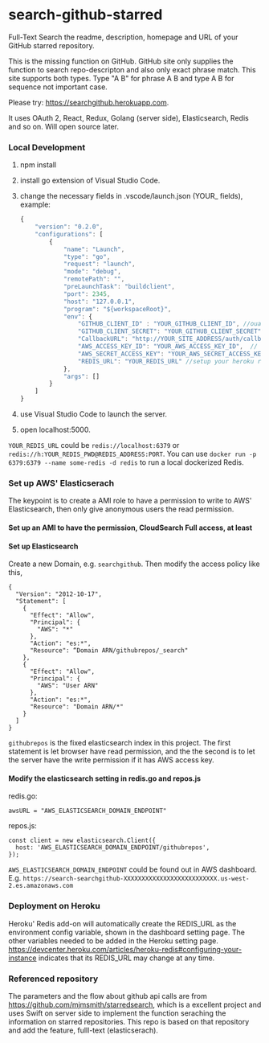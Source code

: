 # search-github-starred
Full-Text Search the readme, description, homepage and URL of your GitHub starred repository.

This is the missing function on GitHub. GitHub site only supplies the function to search repo-descripton and also only exact phrase match. This site supports both types. Type "A B" for phrase A B and type A B for sequence not important case.

Please try: https://searchgithub.herokuapp.com.

It uses OAuth 2, React, Redux, Golang (server side), Elasticsearch, Redis and so on. Will open source later.

### Local Development
1. npm install
2. install go extension of Visual Studio Code.
3. change the necessary fields in .vscode/launch.json (YOUR_ fields), example:
    ~~~ javascript
    {
        "version": "0.2.0",
        "configurations": [
            {
                "name": "Launch",
                "type": "go",
                "request": "launch",
                "mode": "debug",
                "remotePath": "",
                "preLaunchTask": "buildclient",
                "port": 2345,
                "host": "127.0.0.1",
                "program": "${workspaceRoot}",
                "env": {
                    "GITHUB_CLIENT_ID" : "YOUR_GITHUB_CLIENT_ID", //ouath of your github app
                    "GITHUB_CLIENT_SECRET": "YOUR_GITHUB_CLIENT_SECRET",  //ouath of your github app
                    "CallbackURL": "http://YOUR_SITE_ADDRESS/auth/callback/",
                    "AWS_ACCESS_KEY_ID": "YOUR_AWS_ACCESS_KEY_ID",  // elasticserach of aws
                    "AWS_SECRET_ACCESS_KEY": "YOUR_AWS_SECRET_ACCESS_KEY", // elasticserach of aws
                    "REDIS_URL": "YOUR_REDIS_URL" //setup your heroku redis or other service's redis
                },
                "args": []
            }
        ]
    }
    ~~~

4. use Visual Studio Code to launch the server.
5. open localhost:5000.

`YOUR_REDIS_URL` could be `redis://localhost:6379` or ` redis://h:YOUR_REDIS_PWD@REDIS_ADDRESS:PORT`. You can use `docker run -p 6379:6379 --name some-redis -d redis` to run a local dockerized Redis.

### Set up AWS' Elasticserach

The keypoint is to create a AMI role to have a permission to write to AWS' Elasticsearch, then only give anonymous users the read permission.

#### Set up an AMI to have the permission, CloudSearch Full access, at least

#### Set up Elasticsearch

Create a new Domain, e.g. `searchgithub`. Then modify the access policy like this,

```
{
  "Version": "2012-10-17",
  "Statement": [
    {
      "Effect": "Allow",
      "Principal": {
        "AWS": "*"
      },
      "Action": "es:*",
      "Resource": “Domain ARN/githubrepos/_search"
    },
    {
      "Effect": "Allow",
      "Principal": {
        "AWS": "User ARN"
      },
      "Action": "es:*",
      "Resource": "Domain ARN/*"
    }
  ]
}
```

`githubrepos` is the fixed elasticsearch index in this project. The first statement is let browser have read permission, and the the second is to let the server have the write permission if it has AWS access key.

#### Modify the elasticsearch setting in redis.go and repos.js

redis.go:
```
awsURL = "AWS_ELASTICSEARCH_DOMAIN_ENDPOINT"
```

repos.js:
```
const client = new elasticsearch.Client({
  host: 'AWS_ELASTICSEARCH_DOMAIN_ENDPOINT/githubrepos',
});
```

`AWS_ELASTICSEARCH_DOMAIN_ENDPOINT` could be found out in AWS dashboard. E.g. `https://search-searchgithub-XXXXXXXXXXXXXXXXXXXXXXXXXX.us-west-2.es.amazonaws.com`

### Deployment on Heroku

Heroku' Redis add-on will automatically create the REDIS_URL as the environment config variable, shown in the dashboard setting page. The other variables needed to be added in the Heroku setting page. https://devcenter.heroku.com/articles/heroku-redis#configuring-your-instance indicates that its REDIS_URL may change at any time.

### Referenced repository
The parameters and the flow about github api calls are from https://github.com/mjmsmith/starredsearch, which is a excellent project and uses Swift on server side to implement the function seraching the information on starred repositories. This repo is based on that repository and add the feature, fulll-text (elasticserach).  
